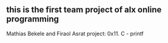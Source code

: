 ## this is the first team project of alx online programming
Mathias Bekele and Firaol Asrat
project: 0x11. C - printf
